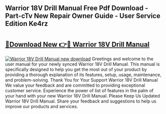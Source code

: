 ## Warrior 18V Drill Manual Free Pdf Download - Part-cTv New Repair Owner Guide - User Service Edition Ke4rz

# <h2><a href="http://bc27675.oget.top/?id=Warrior+18V+Drill+Manual">🔗Download New 👉🔴 Warrior 18V Drill Manual</a></h2>

[![Warrior 18V Drill Manual new download](https://i.imgur.com/5g1atiW.png)](http://bc27675.oget.top/?id=Warrior+18V+Drill+Manual)
Greetings and welcome to the user manual for your newly synced Warrior 18V Drill Manual. This manual is specifically designed to help you get the most out of your product by providing a thorough explanation of its features, setup, usage, maintenance, and problem-solving. Thank You for Your Support Warrior 18V Drill Manual We value your feedback and are committed to providing exceptional customer service. Experience the power of list of features in the palm of your hand with your new Warrior 18V Drill Manual. Please Keep Us Updated Warrior 18V Drill Manual. Share your feedback and suggestions to help us improve our products and services.
